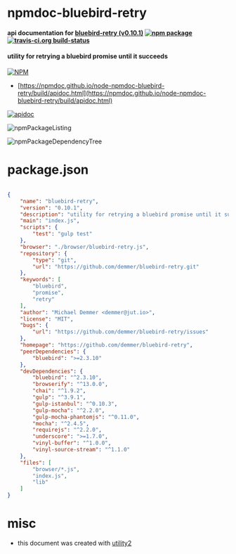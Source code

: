 # npmdoc-bluebird-retry

#### api documentation for  [bluebird-retry (v0.10.1)](https://github.com/demmer/bluebird-retry)  [![npm package](https://img.shields.io/npm/v/npmdoc-bluebird-retry.svg?style=flat-square)](https://www.npmjs.org/package/npmdoc-bluebird-retry) [![travis-ci.org build-status](https://api.travis-ci.org/npmdoc/node-npmdoc-bluebird-retry.svg)](https://travis-ci.org/npmdoc/node-npmdoc-bluebird-retry)

#### utility for retrying a bluebird promise until it succeeds

[![NPM](https://nodei.co/npm/bluebird-retry.png?downloads=true&downloadRank=true&stars=true)](https://www.npmjs.com/package/bluebird-retry)

- [https://npmdoc.github.io/node-npmdoc-bluebird-retry/build/apidoc.html](https://npmdoc.github.io/node-npmdoc-bluebird-retry/build/apidoc.html)

[![apidoc](https://npmdoc.github.io/node-npmdoc-bluebird-retry/build/screenCapture.buildCi.browser.%252Ftmp%252Fbuild%252Fapidoc.html.png)](https://npmdoc.github.io/node-npmdoc-bluebird-retry/build/apidoc.html)

![npmPackageListing](https://npmdoc.github.io/node-npmdoc-bluebird-retry/build/screenCapture.npmPackageListing.svg)

![npmPackageDependencyTree](https://npmdoc.github.io/node-npmdoc-bluebird-retry/build/screenCapture.npmPackageDependencyTree.svg)



# package.json

```json

{
    "name": "bluebird-retry",
    "version": "0.10.1",
    "description": "utility for retrying a bluebird promise until it succeeds",
    "main": "index.js",
    "scripts": {
        "test": "gulp test"
    },
    "browser": "./browser/bluebird-retry.js",
    "repository": {
        "type": "git",
        "url": "https://github.com/demmer/bluebird-retry.git"
    },
    "keywords": [
        "bluebird",
        "promise",
        "retry"
    ],
    "author": "Michael Demmer <demmer@jut.io>",
    "license": "MIT",
    "bugs": {
        "url": "https://github.com/demmer/bluebird-retry/issues"
    },
    "homepage": "https://github.com/demmer/bluebird-retry",
    "peerDependencies": {
        "bluebird": ">=2.3.10"
    },
    "devDependencies": {
        "bluebird": "^2.3.10",
        "browserify": "^13.0.0",
        "chai": "^1.9.2",
        "gulp": "^3.9.1",
        "gulp-istanbul": "^0.10.3",
        "gulp-mocha": "^2.2.0",
        "gulp-mocha-phantomjs": "^0.11.0",
        "mocha": "^2.4.5",
        "requirejs": "^2.2.0",
        "underscore": ">=1.7.0",
        "vinyl-buffer": "^1.0.0",
        "vinyl-source-stream": "^1.1.0"
    },
    "files": [
        "browser/*.js",
        "index.js",
        "lib"
    ]
}
```



# misc
- this document was created with [utility2](https://github.com/kaizhu256/node-utility2)
